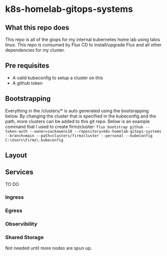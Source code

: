 # k8s-homelab-gitops-systems

## What this repo does

This repo is all of the giops for my internal kubernetes home lab using talos linux. This repo is consumed by Flux CD to install/upgrade Flux and all other dependencies for my cluster.

## Pre requisites

- A valid kubeconfig to setup a cluster on this
- A github token

## Bootstrapping

Everything in the /clusters/* is auto generated using the bootsrapping below. By changing the cluster that is specified in the kubeconfig and the path, more clusters can be added to this git repo. Below is an example command that I used to create firmzcluster:
```flux bootstrap github --token-auth --owner=zackowens18 --repository=k8s-homelab-gitops-systems --branch=main --path=clusters/firmzcluster --personal --kubeconfig C:\Users\Firmz\.kubeconfig```

## Layout

## Services

TO DO

### Ingress

### Egress

### Observibility

### Shared Storage

Not needed until more nodes are spun up.